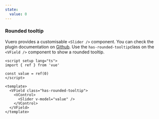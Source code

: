 ```yaml
---
state:
  value: 0
---
```


### Rounded tooltip

Vuero provides a customisable `<Slider />` component. You can check the plugin
documentation on [Github](https://github.com/vueform/slider). Use the
`has-rounded-tooltip`class on the `<VField />` component to show a rounded
tooltip.

<!--code-->

```vue
<script setup lang="ts">
import { ref } from 'vue'

const value = ref(0)
</script>

<template>
  <VField class="has-rounded-tooltip">
    <VControl>
      <Slider v-model="value" />
    </VControl>
  </VField>
</template>
```

<!--/code-->

<!--example-->

<div class="columns mt-2">
  <div class="column is-6">
    <VField class="pt-5 px-4 has-rounded-tooltip">
        <VControl>
            <Slider v-model="frontmatter.state.value" />
        </VControl>
    </VField>
  </div>
</div>

<!--/example-->

